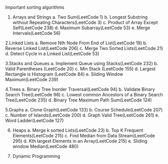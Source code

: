 Important sorting algorithms


1. Arrays and Strings
a. Two Sum(LeetCode 1)
b. Longest Substring without Repeating Characters(LeetCode 3)
c. Product of Array Except Self(LeetCode 238)
d. Maximum Subarray(LeetCode 53)
e. Merge Intervals(LeetCode 56)

2.Linked Lists
a. Remove Nth Node From End of List(LeetCode 19)
b. Reverse Linked List(LeetCode 206)
c. Merge Two Sorted Lists(LeetCode 21)
d. Detect Cycle in a Linked List(LeetCode 53)

3.Stacks and Queues
a. Implement Queue using Stacks(LeetCode 232)
b. Valid Parentheses (LeetCode 20)
c. Min Stack (LeetCode 155)
d. Largest Rectangle is Histogram (LeetCode 84)
e. Sliding Window Maximum(LeetCode 239)

4.Trees
a. Binary Tree Inorder Traversal(LeetCode 94)
b. Validate Binary Search Tree(LeetCode 98)
c. Lowest common Ancestors of a Binary Search Tree(LeetCode 235)
d. Binary Tree Maximum Path Sum(LeetCode 124)

5.Graphs
a. Clone Graph(LeetCode 133)
b. Course Schedule(LeetCode 207)
c. Number of Islands(LeetCode 200)
d. Graph Valid Tree(LeetCode 261)
e. Word Ladder(LeetCode 127)

6. Heaps
a. Merge k sorted Lists(LeetCode 23)
b. Top K Frequent Elements(LeetCode 215)
c. Find Median from Data Stream(LeetCode 295)
d. Kth largest Elements in an Array(LeetCode 215)
e. Sliding window Median(LeetCode 480)

7. Dynamic Programming
